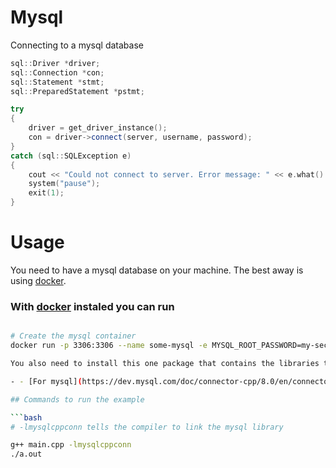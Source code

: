# Mysql

Connecting to a mysql database
```c++
sql::Driver *driver;
sql::Connection *con;
sql::Statement *stmt;
sql::PreparedStatement *pstmt;

try
{
    driver = get_driver_instance();
    con = driver->connect(server, username, password);
}
catch (sql::SQLException e)
{
    cout << "Could not connect to server. Error message: " << e.what() << endl;
    system("pause");
    exit(1);
}
```

# Usage

You need to have a mysql database on your machine. The best away is using [docker](https://www.docker.com/).

### With [docker](https://www.docker.com/) instaled you can run

```bash

# Create the mysql container
docker run -p 3306:3306 --name some-mysql -e MYSQL_ROOT_PASSWORD=my-secret-pw -d mysql:8.0.20

You also need to install this one package that contains the libraries to connect to the database

- - [For mysql](https://dev.mysql.com/doc/connector-cpp/8.0/en/connector-cpp-introduction.html): **sudo apt-get install libboost-all-dev && sudo apt-get install libmysqlcppconn-dev** 

## Commands to run the example

```bash
# -lmysqlcppconn tells the compiler to link the mysql library

g++ main.cpp -lmysqlcppconn
./a.out
```
